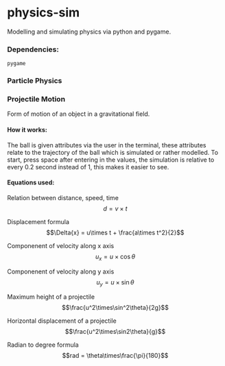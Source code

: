 # physics-sim

Modelling and simulating physics via python and pygame.

### Dependencies:

`pygame`

### Particle Physics

### Projectile Motion

Form of motion of an object in a gravitational field.

#### How it works:

The ball is given attributes via the user in the terminal, these attributes relate to the trajectory of the ball which is simulated or rather modelled. To start, press space after entering in the values, the simulation is relative to every 0.2 second instead of 1, this makes it easier to see.

#### Equations used:

Relation between distance, speed, time $$d = {v}\times{t}$$

Displacement formula $$\Delta{x} = u\times t + \frac{a\times t^2}{2}$$

Componenent of velocity along x axis $$u_x = u\times\cos\theta$$

Componenent of velocity along y axis $$u_y = u\times\sin\theta$$

Maximum height of a projectile $$\frac{u^2\times\sin^2\theta}{2g}$$

Horizontal displacement of a projectile $$\frac{u^2\times\sin2\theta}{g}$$

Radian to degree formula $$rad = \theta\times\frac{\pi}{180}$$
